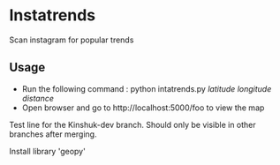 # Instatrends
Scan instagram for popular trends

## Usage
* Run the following command : python intatrends.py *latitude* *longitude* *distance*
* Open browser and go to http://localhost:5000/foo to view the map

Test line for the Kinshuk-dev branch. Should only be visible in other branches after merging.

Install library 'geopy'
